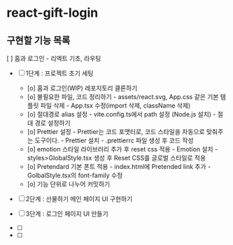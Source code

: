 # react-gift-login

## 구현할 기능 목록
[ ] 홈과 로그인 - 리엑트 기초, 라우팅
- [ ] 1단계 : 프로젝트 초기 세팅
  - [o] 홈과 로그인(WIP) 레포지토리 클론하기
  - [o] 불필요한 파일, 코드 정리하기
        - assets/react.svg, App.css 같은 기본 템플릿 파일 삭제
        - App.tsx 수정(import 삭제, className 삭제)
  - [o] 절대경로 alias 설정
        - vite.config.ts에서 path 설정 (Node.js 설치)
        - 절대 경로 설정하기
  - [o] Prettier 설정
        - Prettier는 코드 포맷터로, 코드 스타일을 자동으로 맞춰주는 도구이다.
        - Prettier 설치
        - .prettierrc 파일 생성 후 코드 작성
  - [o] emotion 스타일 라이브러리 추가 후 reset css 적용
        - Emotion 설치
        - styles>GlobalStyle.tsx 생성 후 Reset CSS를 글로벌 스타일로 적용
  - [o] Pretendard 기본 폰트 적용
        - index.html에 Pretended link 추가
        - GolbalStyle.tsx의 font-family 수정
  - [o] 기능 단위로 나누어 커밋하기

- [ ] 2단계 : 선물하기 메인 페이지 UI 구현하기
- [ ] 3단계 : 로그인 페이지 UI 만들기

- [ ] 
- [ ] 